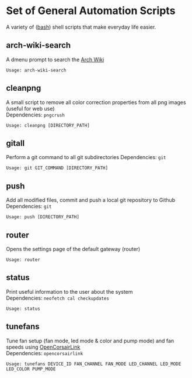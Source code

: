 # Set of General Automation Scripts
A variety of ([bash](https://github.com/gitGNU/gnu_bash)) shell  scripts that make everyday life easier.

## arch-wiki-search  
A dmenu prompt to search the [Arch Wiki](https://wiki.archlinux.org/)  
```
Usage: arch-wiki-search
```

## cleanpng
A small script to remove all color correction properties from all png images (useful for web use)  
Dependencies: `pngcrush`
```
Usage: cleanpng [DIRECTORY_PATH]
```

## gitall
Perform a git command to all git subdirectories
Dependencies: `git`
```
Usage: git GIT_COMMAND [DIRECTORY_PATH]
```

## push  
Add all modified files, commit and push a local git repository to Github
Dependencies: `git`  
```
Usage: push [DIRECTORY_PATH]
```

## router  
Opens the settings page of the default gateway (router)  
```
Usage: router
```

## status  
Print useful information to the user about the system  
Dependencies: `neofetch cal checkupdates`
```
Usage: status
```

## tunefans  
Tune fan setup (fan mode, led mode & color and pump mode) and fan speeds using [OpenCorsairLink](https://github.com/audiohacked/OpenCorsairLink)  
Dependencies: `opencorsairlink`
```
Usage: tunefans DEVICE_ID FAN_CHANNEL FAN_MODE LED_CHANNEL LED_MODE LED_COLOR PUMP_MODE
```

